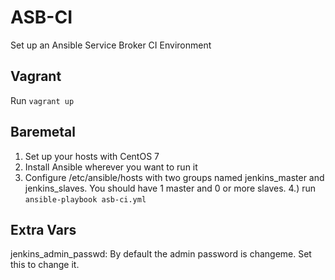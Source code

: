 ASB-CI
======
Set up an Ansible Service Broker CI Environment

Vagrant
-------
Run `vagrant up`

Baremetal
---------
1. Set up your hosts with CentOS 7
2. Install Ansible wherever you want to run it
3. Configure /etc/ansible/hosts with two groups named jenkins_master and jenkins_slaves. You should have 1 master and 0 or more slaves.
4.) run `ansible-playbook asb-ci.yml`

Extra Vars
----------
jenkins_admin_passwd: By default the admin password is changeme. Set this to change it.
